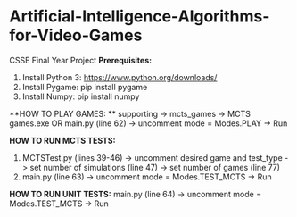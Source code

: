 # Artificial-Intelligence-Algorithms-for-Video-Games
CSSE Final Year Project
**Prerequisites:**
1. Install Python 3: https://www.python.org/downloads/
2. Install Pygame: pip install pygame
3. Install Numpy: pip install numpy


**HOW TO PLAY GAMES: **
supporting -> mcts_games -> MCTS games.exe   OR
main.py (line 62) -> uncomment mode = Modes.PLAY  -> Run


**HOW TO RUN MCTS TESTS:**
1. MCTSTest.py (lines 39-46) -> uncomment desired game and test_type 
							 -> set number of simulations (line 47)
							 -> set number of games (line 77) 
2. main.py (line 63) -> uncomment mode = Modes.TEST_MCTS -> Run

**HOW TO RUN UNIT TESTS:**
main.py (line 64) -> uncomment mode = Modes.TEST_MCTS -> Run
